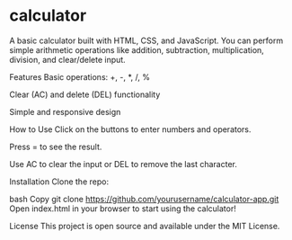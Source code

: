 # calculator

A basic calculator built with HTML, CSS, and JavaScript. You can perform simple arithmetic operations like addition, subtraction, multiplication, division, and clear/delete input.

Features
Basic operations: +, -, *, /, %

Clear (AC) and delete (DEL) functionality

Simple and responsive design

How to Use
Click on the buttons to enter numbers and operators.

Press = to see the result.

Use AC to clear the input or DEL to remove the last character.

Installation
Clone the repo:

bash
Copy
git clone https://github.com/yourusername/calculator-app.git
Open index.html in your browser to start using the calculator!

License
This project is open source and available under the MIT License.
